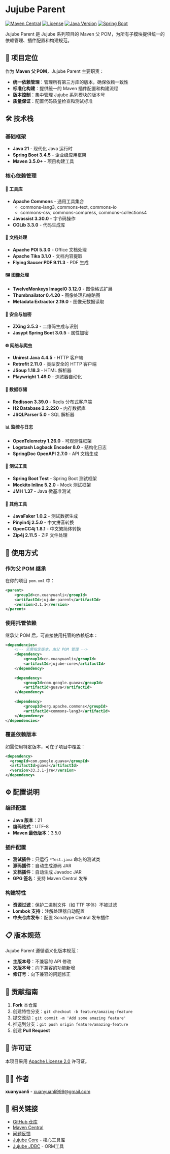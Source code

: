 # Jujube Parent

[![Maven Central](https://img.shields.io/maven-central/v/cn.xuanyuanli/jujube-parent.svg?label=Maven%20Central)](https://search.maven.org/search?q=g:cn.xuanyuanli%20AND%20a:jujube-parent)
[![License](https://img.shields.io/badge/License-Apache%202.0-blue.svg)](https://opensource.org/licenses/Apache-2.0)
[![Java Version](https://img.shields.io/badge/Java-21+-green.svg)](https://www.oracle.com/java/)
[![Spring Boot](https://img.shields.io/badge/Spring%20Boot-3.4.5-brightgreen.svg)](https://spring.io/projects/spring-boot)

Jujube Parent 是 Jujube 系列项目的 Maven 父 POM，为所有子模块提供统一的依赖管理、插件配置和构建规范。

## 🎯 项目定位

作为 **Maven 父 POM**，Jujube Parent 主要职责：

- **统一依赖管理**：管理所有第三方库的版本，确保依赖一致性
- **标准化构建**：提供统一的 Maven 插件配置和构建流程
- **版本控制**：集中管理 Jujube 系列模块的版本号
- **质量保证**：配置代码质量检查和测试标准

## 🛠️ 技术栈

### 基础框架
- **Java 21** - 现代化 Java 运行时
- **Spring Boot 3.4.5** - 企业级应用框架
- **Maven 3.5.0+** - 项目构建工具

### 核心依赖管理

#### 🔧 工具库
- **Apache Commons** - 通用工具集合
  - commons-lang3, commons-text, commons-io
  - commons-csv, commons-compress, commons-collections4
- **Javassist 3.30.0** - 字节码操作
- **CGLib 3.3.0** - 代码生成库

#### 📄 文档处理
- **Apache POI 5.3.0** - Office 文档处理
- **Apache Tika 3.1.0** - 文档内容提取
- **Flying Saucer PDF 9.11.3** - PDF 生成

#### 🖼️ 图像处理
- **TwelveMonkeys ImageIO 3.12.0** - 图像格式扩展
- **Thumbnailator 0.4.20** - 图像处理和缩略图
- **Metadata Extractor 2.19.0** - 图像元数据读取

#### 🔐 安全与加密
- **ZXing 3.5.3** - 二维码生成与识别
- **Jasypt Spring Boot 3.0.5** - 属性加密

#### 🌐 网络与爬虫
- **Unirest Java 4.4.5** - HTTP 客户端
- **Retrofit 2.11.0** - 类型安全的 HTTP 客户端
- **JSoup 1.18.3** - HTML 解析器
- **Playwright 1.49.0** - 浏览器自动化

#### 💾 数据存储
- **Redisson 3.39.0** - Redis 分布式客户端
- **H2 Database 2.2.220** - 内存数据库
- **JSQLParser 5.0** - SQL 解析器

#### 📊 监控与日志
- **OpenTelemetry 1.26.0** - 可观测性框架
- **Logstash Logback Encoder 8.0** - 结构化日志
- **SpringDoc OpenAPI 2.7.0** - API 文档生成

#### 🧪 测试工具
- **Spring Boot Test** - Spring Boot 测试框架
- **Mockito Inline 5.2.0** - Mock 测试框架
- **JMH 1.37** - Java 微基准测试

#### 🔧 其他工具
- **JavaFaker 1.0.2** - 测试数据生成
- **Pinyin4j 2.5.0** - 中文拼音转换
- **OpenCC4j 1.8.1** - 中文繁简体转换
- **Zip4j 2.11.5** - ZIP 文件处理

## 🚀 使用方式

### 作为父 POM 继承

在你的项目 `pom.xml` 中：

```xml
<parent>
    <groupId>cn.xuanyuanli</groupId>
    <artifactId>jujube-parent</artifactId>
    <version>3.1.1</version>
</parent>
```

### 使用托管依赖

继承父 POM 后，可直接使用托管的依赖版本：

```xml
<dependencies>
    <!-- 无需指定版本，由父 POM 管理 -->
    <dependency>
        <groupId>cn.xuanyuanli</groupId>
        <artifactId>jujube-core</artifactId>
    </dependency>
    
    <dependency>
        <groupId>com.google.guava</groupId>
        <artifactId>guava</artifactId>
    </dependency>
    
    <dependency>
        <groupId>org.apache.commons</groupId>
        <artifactId>commons-lang3</artifactId>
    </dependency>
</dependencies>
```

### 覆盖依赖版本

如需使用特定版本，可在子项目中覆盖：

```xml
<dependency>
  <groupId>com.google.guava</groupId>
  <artifactId>guava</artifactId>
  <version>33.3.1-jre</version>
</dependency>
```

## ⚙️ 配置说明

### 编译配置
- **Java 版本**：21
- **编码格式**：UTF-8
- **Maven 最低版本**：3.5.0

### 插件配置
- **测试插件**：只运行 `*Test.java` 命名的测试类
- **源码插件**：自动生成源码 JAR
- **文档插件**：自动生成 Javadoc JAR
- **GPG 签名**：支持 Maven Central 发布

### 构建特性
- **资源过滤**：保护二进制文件（如 TTF 字体）不被过滤
- **Lombok 支持**：注解处理器自动配置
- **中央仓库发布**：配置 Sonatype Central 发布插件

## 📋 版本规范

Jujube Parent 遵循语义化版本规范：
- **主版本号**：不兼容的 API 修改
- **次版本号**：向下兼容的功能新增
- **修订号**：向下兼容的问题修正

## 🤝 贡献指南

1. **Fork** 本仓库
2. 创建特性分支：`git checkout -b feature/amazing-feature`
3. 提交改动：`git commit -m 'Add some amazing feature'`
4. 推送到分支：`git push origin feature/amazing-feature`
5. 创建 **Pull Request**

## 📄 许可证

本项目采用 [Apache License 2.0](https://www.apache.org/licenses/LICENSE-2.0) 许可证。

## 👨‍💻 作者

**xuanyuanli** - [xuanyuanli999@gmail.com](mailto:xuanyuanli999@gmail.com)

## 🔗 相关链接

- [GitHub 仓库](https://github.com/xuanyuanli/jujube-framework)
- [Maven Central](https://search.maven.org/search?q=g:cn.xuanyuanli%20AND%20a:jujube-parent)
- [问题反馈](https://github.com/xuanyuanli/jujube-framework/issues)
- [Jujube Core](https://github.com/xuanyuanli/jujube-framework) - 核心工具库
- [Jujube JDBC](https://github.com/xuanyuanli/jujube-framework) - ORM工具